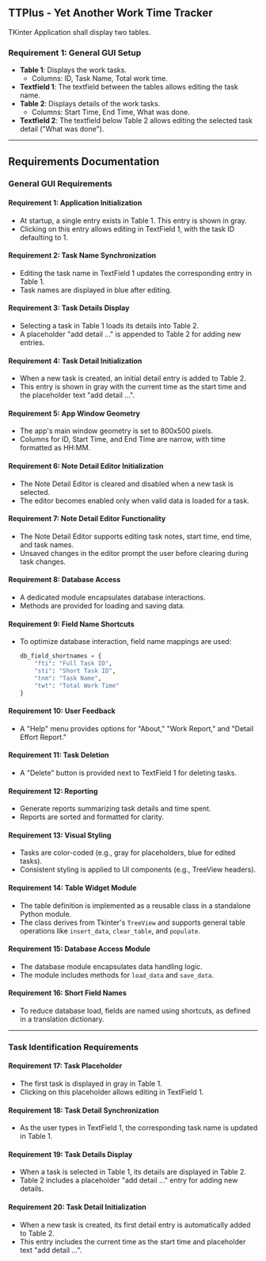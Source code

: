## TTPlus - Yet Another Work Time Tracker

TKinter Application shall display two tables.

### Requirement 1: General GUI Setup

- **Table 1**: Displays the work tasks.
  - Columns: ID, Task Name, Total work time.
- **Textfield 1**: The textfield between the tables allows editing the task name.
- **Table 2**: Displays details of the work tasks.
  - Columns: Start Time, End Time, What was done.
- **Textfield 2**: The textfield below Table 2 allows editing the selected task detail ("What was done").

---

## Requirements Documentation

### General GUI Requirements

#### Requirement 1: Application Initialization
- At startup, a single entry exists in Table 1. This entry is shown in gray.
- Clicking on this entry allows editing in TextField 1, with the task ID defaulting to 1.

#### Requirement 2: Task Name Synchronization
- Editing the task name in TextField 1 updates the corresponding entry in Table 1.
- Task names are displayed in blue after editing.

#### Requirement 3: Task Details Display
- Selecting a task in Table 1 loads its details into Table 2.
- A placeholder "add detail ..." is appended to Table 2 for adding new entries.

#### Requirement 4: Task Detail Initialization
- When a new task is created, an initial detail entry is added to Table 2.
- This entry is shown in gray with the current time as the start time and the placeholder text "add detail ...".

#### Requirement 5: App Window Geometry
- The app's main window geometry is set to 800x500 pixels.
- Columns for ID, Start Time, and End Time are narrow, with time formatted as HH:MM.

#### Requirement 6: Note Detail Editor Initialization
- The Note Detail Editor is cleared and disabled when a new task is selected.
- The editor becomes enabled only when valid data is loaded for a task.

#### Requirement 7: Note Detail Editor Functionality
- The Note Detail Editor supports editing task notes, start time, end time, and task names.
- Unsaved changes in the editor prompt the user before clearing during task changes.

#### Requirement 8: Database Access
- A dedicated module encapsulates database interactions.
- Methods are provided for loading and saving data.

#### Requirement 9: Field Name Shortcuts
- To optimize database interaction, field name mappings are used:
  ```python
  db_field_shortnames = {
      "fti": "Full Task ID",
      "sti": "Short Task ID",
      "tnm": "Task Name",
      "twt": "Total Work Time"
  }
  ```

#### Requirement 10: User Feedback
- A "Help" menu provides options for "About," "Work Report," and "Detail Effort Report."

#### Requirement 11: Task Deletion
- A "Delete" button is provided next to TextField 1 for deleting tasks.

#### Requirement 12: Reporting
- Generate reports summarizing task details and time spent.
- Reports are sorted and formatted for clarity.

#### Requirement 13: Visual Styling
- Tasks are color-coded (e.g., gray for placeholders, blue for edited tasks).
- Consistent styling is applied to UI components (e.g., TreeView headers).

#### Requirement 14: Table Widget Module
- The table definition is implemented as a reusable class in a standalone Python module.
- The class derives from Tkinter's `TreeView` and supports general table operations like `insert_data`, `clear_table`, and `populate`.

#### Requirement 15: Database Access Module
- The database module encapsulates data handling logic.
- The module includes methods for `load_data` and `save_data`.

#### Requirement 16: Short Field Names
- To reduce database load, fields are named using shortcuts, as defined in a translation dictionary.

---

### Task Identification Requirements

#### Requirement 17: Task Placeholder
- The first task is displayed in gray in Table 1.
- Clicking on this placeholder allows editing in TextField 1.

#### Requirement 18: Task Detail Synchronization
- As the user types in TextField 1, the corresponding task name is updated in Table 1.

#### Requirement 19: Task Details Display
- When a task is selected in Table 1, its details are displayed in Table 2.
- Table 2 includes a placeholder "add detail ..." entry for adding new details.

#### Requirement 20: Task Detail Initialization
- When a new task is created, its first detail entry is automatically added to Table 2.
- This entry includes the current time as the start time and placeholder text "add detail ...".
